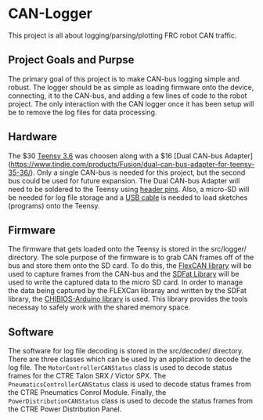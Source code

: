 # CAN-Logger

This project is all about logging/parsing/plotting FRC robot CAN traffic.

## Project Goals and Purpse

The primary goal of this project is to make CAN-bus logging simple and robust.
The logger should be as simple as loading firmware onto the device, connecting,
it to the CAN-bus, and adding a few lines of code to the robot project.  The
only interaction with the CAN logger once it has been setup will be to remove
the log files for data processing.

## Hardware

The $30 [Teensy 3.6](https://www.pjrc.com/teensy/) was choosen along with a $16
[Dual CAN-bus Adapter] (https://www.tindie.com/products/Fusion/dual-can-bus-adapter-for-teensy-35-36/).
Only a single CAN-bus is needed for this project, but the second bus could be
used for future expansion.  The Dual CAN-bus Adapter will need to be soldered to
the Teensy using [header pins](https://www.pjrc.com/store/header_20x1.html).
Also, a micro-SD will be needed for log file storage and a
[USB cable](https://www.pjrc.com/store/cable_usb_micro_b.html) is needed to load
sketches (programs) onto the Teensy.

## Firmware

The firmware that gets loaded onto the Teensy is stored in the src/logger/
directory.  The sole purpose of the firmware is to grab CAN frames off of the
bus and store them onto the SD card.  To do this, the
[FlexCAN library](https://github.com/collin80/FlexCAN_Library) will be used to
capture frames from the CAN-bus and the
[SDFat Library](https://github.com/greiman/SdFat) will be used to write the
captured data to the micro SD card.  In order to manage the data being captured
by the FLEXCan libraray and written by the SDFat library, the 
[CHIBIOS-Arduino library](https://github.com/greiman/ChibiOS-Arduino) is used.
This library provides the tools necessay to safely work with the shared memory
space.

## Software

The software for log file decoding is stored in the src/decoder/ directory.
There are three classes which can be used by an application to decode the log
file.  The `MotorControllerCANStatus` class is used to decode status frames for
the CTRE Talon SRX / Victor SPX.  The `PneumaticsControllerCANStatus` class is
used to decode status frames from the CTRE Pneumatics Conrol Module.  Finally,
the `PowerDistributionCANStatus` class is used to decode the status frames from
the CTRE Power Distribution Panel.

